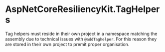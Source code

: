 ﻿AspNetCoreResiliencyKit.TagHelpers
==================================

Tag helpers must reside in their own project in a namespace matching the assembly due to technical issues with `@addTaghelper`. For this reason they are stored in their own project to premit proper organisation.
